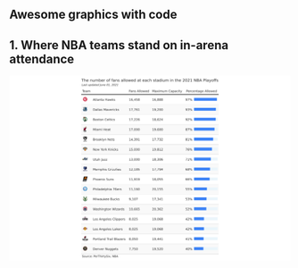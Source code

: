 ## Awesome graphics with code

## 1. Where NBA teams stand on in-arena attendance

![NBA Attendance table](nba-arena-attendance/nba_arena_attendance.png)